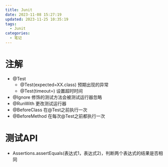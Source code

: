 ```yaml
---
title: Junit
date: 2023-11-08 15:27:19
updated: 2023-11-25 10:35:19
tags:
  - Junit
categories:
  - 笔记
---
```


# 注解

- @Test
    - @Test(expected=XX.class) 预期出现的异常
    - @Test(timeout=) 设置超时时间
- @Ignore 修饰的测试方法会被测试运行器忽略
- @RunWith 更改测试运行器
- @BeforeClass 在@Test之前执行一次
- @BeforeMethod 在每次@Test之前都执行一次

# 测试API

- Assertions.assertEquals(表达式1，表达式2)，判断两个表达式的结果是否相同